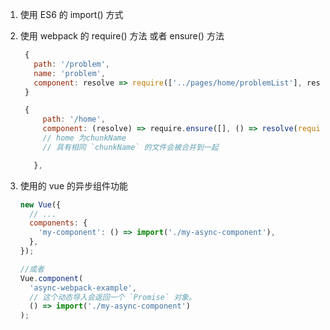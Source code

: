 1. 使用 ES6 的 import() 方式
2. 使用 webpack 的 require() 方法 或者 ensure() 方法

   ```js
    {
      path: '/problem',
      name: 'problem',
      component: resolve => require(['../pages/home/problemList'], resolve)
    }

    {
        path: '/home',
        component: (resolve) => require.ensure([], () => resolve(require('@/components/home')), 'home'),
        // home 为chunkName
        // 具有相同 `chunkName` 的文件会被合并到一起

      },
   ```

3. 使用的 vue 的异步组件功能

   ```js
   new Vue({
     // ...
     components: {
       'my-component': () => import('./my-async-component'),
     },
   });

   //或者
   Vue.component(
     'async-webpack-example',
     // 这个动态导入会返回一个 `Promise` 对象。
     () => import('./my-async-component')
   );
   ```
